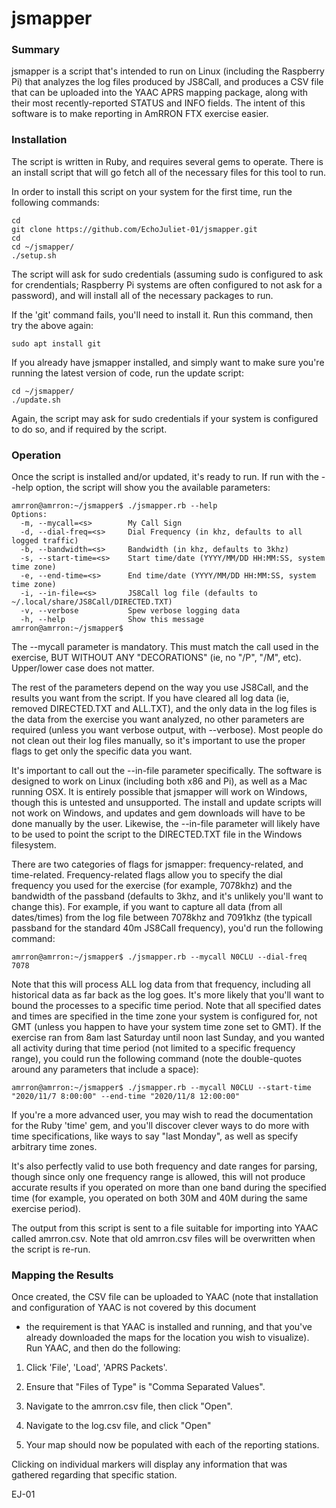 # jsmapper

### Summary

jsmapper is a script that's intended to run on Linux (including the
Raspberry Pi) that analyzes the log files produced by JS8Call, and
produces a CSV file that can be uploaded into the YAAC APRS mapping
package, along with their most recently-reported STATUS and INFO
fields. The intent of this software is to make reporting in AmRRON FTX
exercise easier.

### Installation

The script is written in Ruby, and requires several gems to
operate. There is an install script that will go fetch all of the
necessary files for this tool to run.

In order to install this script on your system for the first time, run
the following commands:
````
cd
git clone https://github.com/EchoJuliet-01/jsmapper.git
cd
cd ~/jsmapper/
./setup.sh
````
The script will ask for sudo credentials (assuming sudo is configured
to ask for crendentials; Raspberry Pi systems are often configured to
not ask for a password), and will install all of the necessary
packages to run.

If the 'git' command fails, you'll need to install it. Run this
command, then try the above again:
````
sudo apt install git
````
If you already have jsmapper installed, and simply want to make sure
you're running the latest version of code, run the update script:
````
cd ~/jsmapper/
./update.sh
````
Again, the script may ask for sudo credentials if your system is
configured to do so, and if required by the script.

### Operation

Once the script is installed and/or updated, it's ready to run. If run
with the --help option, the script will show you the available
parameters:
````
amrron@amrron:~/jsmapper$ ./jsmapper.rb --help
Options:
  -m, --mycall=<s>        My Call Sign
  -d, --dial-freq=<s>     Dial Frequency (in khz, defaults to all logged traffic)
  -b, --bandwidth=<s>     Bandwidth (in khz, defaults to 3khz)
  -s, --start-time=<s>    Start time/date (YYYY/MM/DD HH:MM:SS, system time zone)
  -e, --end-time=<s>      End time/date (YYYY/MM/DD HH:MM:SS, system time zone)
  -i, --in-file=<s>       JS8Call log file (defaults to ~/.local/share/JS8Call/DIRECTED.TXT)
  -v, --verbose           Spew verbose logging data
  -h, --help              Show this message
amrron@amrron:~/jsmapper$
````
The --mycall parameter is mandatory. This must match the call used in
the exercise, BUT WITHOUT ANY "DECORATIONS" (ie, no "/P", "/M",
etc). Upper/lower case does not matter.

The rest of the parameters depend on the way you use JS8Call, and the
results you want from the script. If you have cleared all log data
(ie, removed DIRECTED.TXT and ALL.TXT), and the only data in the log
files is the data from the exercise you want analyzed, no other
parameters are required (unless you want verbose output, with
--verbose). Most people do not clean out their log files manually, so
it's important to use the proper flags to get only the specific data
you want.

It's important to call out the --in-file parameter specifically. The
software is designed to work on Linux (including both x86 and Pi), as
well as a Mac running OSX. It is entirely possible that jsmapper will
work on Windows, though this is untested and unsupported. The install
and update scripts will not work on Windows, and updates and gem
downloads will have to be done manually by the user. Likewise, the
--in-file parameter will likely have to be used to point the script to
the DIRECTED.TXT file in the Windows filesystem.

There are two categories of flags for jsmapper: frequency-related, and
time-related. Frequency-related flags allow you to specify the dial
frequency you used for the exercise (for example, 7078khz) and the
bandwidth of the passband (defaults to 3khz, and it's unlikely you'll
want to change this). For example, if you want to capture all data
(from all dates/times) from the log file between 7078khz and 7091khz
(the typicall passband for the standard 40m JS8Call frequency), you'd
run the following command:
````
amrron@amrron:~/jsmapper$ ./jsmapper.rb --mycall N0CLU --dial-freq 7078
````
Note that this will process ALL log data from that frequency,
including all historical data as far back as the log goes. It's more
likely that you'll want to bound the processes to a specific time
period. Note that all specified dates and times are specified in the
time zone your system is configured for, not GMT (unless you happen to
have your system time zone set to GMT). If the exercise ran from 8am
last Saturday until noon last Sunday, and you wanted all activity
during that time period (not limited to a specific frequency range),
you could run the following command (note the double-quotes around any
parameters that include a space):
````
amrron@amrron:~/jsmapper$ ./jsmapper.rb --mycall N0CLU --start-time "2020/11/7 8:00:00" --end-time "2020/11/8 12:00:00"
````
If you're a more advanced user, you may wish to read the documentation
for the Ruby 'time' gem, and you'll discover clever ways to do more
with time specifications, like ways to say "last Monday", as well as
specify arbitrary time zones.

It's also perfectly valid to use both frequency and date ranges for
parsing, though since only one frequency range is allowed, this will
not produce accurate results if you operated on more than one band
during the specified time (for example, you operated on both 30M and
40M during the same exercise period).

The output from this script is sent to a file suitable for importing
into YAAC called amrron.csv. Note that old amrron.csv files will be
overwritten when the script is re-run.

### Mapping the Results

Once created, the CSV file can be uploaded to YAAC (note that
installation and configuration of YAAC is not covered by this document
- the requirement is that YAAC is installed and running, and that
you've already downloaded the maps for the location you wish to
visualize). Run YAAC, and then do the following:

1. Click 'File', 'Load', 'APRS Packets'.

2. Ensure that "Files of Type" is "Comma Separated Values".

3. Navigate to the amrron.csv file, then click "Open".

4. Navigate to the log.csv file, and click "Open"

5. Your map should now be populated with each of the reporting
stations.

Clicking on individual markers will display any information that was
gathered regarding that specific station.

EJ-01
